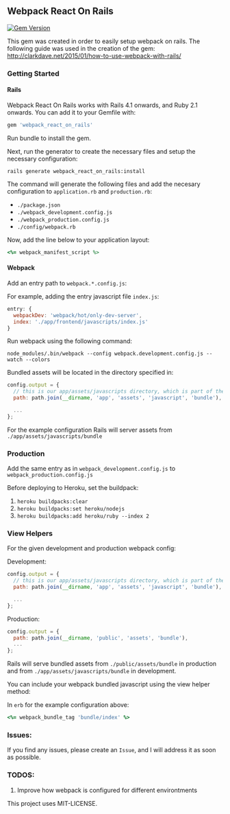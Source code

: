## Webpack React On Rails
[![Gem Version](https://badge.fury.io/rb/webpack_react_on_rails.svg)](https://badge.fury.io/rb/webpack_react_on_rails)

This gem was created in order to easily setup webpack on rails. The following guide was used in the creation of the gem: http://clarkdave.net/2015/01/how-to-use-webpack-with-rails/

### Getting Started

#### Rails

Webpack React On Rails works with Rails 4.1 onwards, and Ruby 2.1 onwards. You can add it to your Gemfile with:

``` ruby
gem 'webpack_react_on_rails'
```

Run bundle to install the gem.

Next, run the generator to create the necessary files and setup the necessary configuration:

`rails generate webpack_react_on_rails:install`

The command will generate the following files and add the necesary configuration to `application.rb` and `production.rb`:

- `./package.json`
- `./webpack_development.config.js`
- `./webpack_production.config.js`
- `./config/webpack.rb`

Now, add the line below to your application layout:

``` ruby
<%= webpack_manifest_script %>
```

#### Webpack

Add an entry path to `webpack.*.config.js`:

For example, adding the entry javascript file `index.js`:

``` js
entry: {
  webpackDev: 'webpack/hot/only-dev-server',
  index: './app/frontend/javascripts/index.js'
}
```

Run webpack using the following command: 

`node_modules/.bin/webpack --config webpack.development.config.js --watch --colors`

Bundled assets will be located in the directory specified in:

``` js
config.output = {
  // this is our app/assets/javascripts directory, which is part of the Sprockets pipeline
  path: path.join(__dirname, 'app', 'assets', 'javascript', 'bundle'),

  ...
};
```

For the example configuration Rails will server assets from `./app/assets/javascripts/bundle`

### Production

Add the same entry as in `webpack_development.config.js` to `webpack_production.config.js`

Before deploying to Heroku, set the buildpack:

1. `heroku buildpacks:clear`
2. `heroku buildpacks:set heroku/nodejs`
3. `heroku buildpacks:add heroku/ruby --index 2`

### View Helpers

For the given development and production webpack config:

Development:

``` js
config.output = {
  // this is our app/assets/javascripts directory, which is part of the Sprockets pipeline
  path: path.join(__dirname, 'app', 'assets', 'javascript', 'bundle'),

  ...
};
```

Production: 

``` js
config.output = {
  path: path.join(__dirname, 'public', 'assets', 'bundle'),
  ...
};
```

Rails will serve bundled assets from `./public/assets/bundle` in production and from `./app/assets/javascripts/bundle` in development.

You can include your webpack bundled javascript using the view helper method:

In `erb` for the example configuration above:

``` ruby
<%= webpack_bundle_tag 'bundle/index' %>
```

### Issues:

If you find any issues, please create an `Issue`, and I will address it as soon as possible.

### TODOS:

1. Improve how webpack is configured for different environtments

This project uses MIT-LICENSE.
